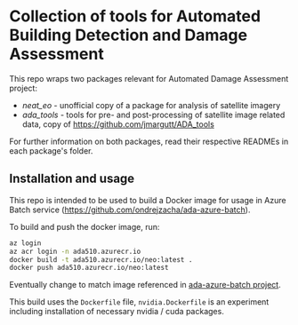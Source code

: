 # Collection of tools for Automated Building Detection and Damage Assessment 

This repo wraps two packages relevant for Automated Damage Assessment project:

- *neat_eo* - unofficial copy of a package for analysis of satellite imagery
- *ada_tools* - tools for pre- and post-processing of satellite image related data,
copy of https://github.com/jmargutt/ADA_tools

For further information on both packages, read their respective READMEs in each package's folder.

## Installation and usage
This repo is intended to be used to build a Docker image for usage in Azure Batch service 
(https://github.com/ondrejzacha/ada-azure-batch).

To build and push the docker image, run:
```bash
az login
az acr login -n ada510.azurecr.io
docker build -t ada510.azurecr.io/neo:latest .
docker push ada510.azurecr.io/neo:latest
```

Eventually change to match image referenced in [ada-azure-batch project](https://github.com/ondrejzacha/ada-azure-batch).

This build uses the `Dockerfile` file, `nvidia.Dockerfile` is an experiment including installation of necessary
nvidia / cuda packages.
